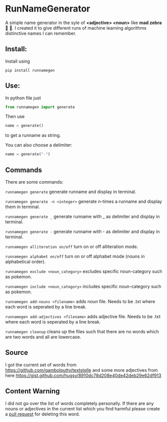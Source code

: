 # RunNameGenerator
A simple name generator in the syle of **\<adjective\> \<noun\>** like **mad zebra** :zany_face: :zebra:.
I created it to give different runs of machine learning algorithms distinctive names I can remember.

## Install:

Install using
```
pip install runnamegen
```

## Use:

In python file just
```python
from runnamegen import generate
```
Then use
```python
name = generate()
```
to get a runname as string.

You can also choose a delimiter:

```python
name = generate("-")
```

## Commands

There are some commands:

`runnamegen generate` generate runname and display in terminal.

`runnamegen generate -n <integer>` generate n-times a runname and display them in terminal.

`runnamegen generate _` generate runname with _ as delimiter and display in terminal.

`runnamegen generate -` generate runname with - as delimiter and display in terminal.

`runnamegen alliteration on/off` turn on or off alliteration mode.

`runnamegen alphabet on/off` turn on or off alphabet mode (nouns in alphabetical order).

`runnamegen exclude <noun_category>` excludes specific noun-category such as pokemon.

`runnamegen include <noun_category>` includes specific noun-category such as pokemon. 

`runnamegen add-nouns <filename>` adds noun file. Needs to be .txt where each word is seperated by a line break. 

`runnamegen add-adjectives <filename>` adds adjective file. Needs to be .txt where each word is seperated by a line break.

`runnamegen cleanup` cleans up the files such that there are no words which are two words and all are lowercase.

## Source

I got the current set of words from https://github.com/gambolputty/textstelle and some more adjectives from here https://gist.github.com/hugsy/8910dc78d208e40de42deb29e62df913

## Content Warning

I did not go over the list of words completely personally. If there are any nouns or adjectives in the current list which you find harmful please create a  [pull request](https://docs.github.com/en/pull-requests/collaborating-with-pull-requests/proposing-changes-to-your-work-with-pull-requests/about-pull-requests) for deleting this word.
